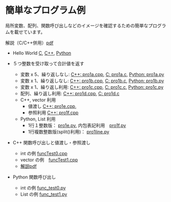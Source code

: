 # 簡単なプログラム例

局所変数、配列、関数呼び出しなどのイメージを確認するための簡単なプログラムを載せています。

解説（C/C++併用）[pdf](https://www.nc.ii.konan-u.ac.jp/projects/JOIregio/slides/regioIntro.pdf)

* Hello World [C](./hello.c), [C++](./hello.cpp), [Python](./hello.py)

* ５つ整数を受け取って合計値を返す
  * 変数 x 5、繰り返しなし: [C++: pro1a.cpp](./pro1a.cpp), [C: pro1a.c](./pro1a.c), [Python: pro1a.py](./pro1a.py)
  * 変数 x 1、繰り返しなし: [C++: pro1b.cpp](./pro1b.cpp), [C: pro1b.c](./pro1b.c), [Python: pro1b.py](./pro1b.py)
  * 変数 x 1、繰り返し利用: [C++: pro1c.cpp](./pro1c.cpp), [C: pro1c.c](./pro1c.c), [Python: pro1c.py](./pro1c.py)
  * 配列、繰り返し利用: [C++: pro1d.cpp](./pro1d.cpp), [C: pro1d.c](./pro1d.c)
  * C++, vector 利用
    * 値渡し [C++: pro1e.cpp](./pro1e.cpp),
    * 参照利用 [C++: pro1f.cpp](./pro1f.cpp)
  * Python, List 利用
    * 1行１整数版： [pro1e.py](./pro1e.py), 内包表記利用　[pro1f.py](./pro1f.py)
    * 1行複数整数版(split()利用)： [pro1line.py](./pro1line.py) 

* C++ 関数呼び出しと値渡し・参照渡し
  * int の例 [funcTest0.cpp](./funcTest0.cpp)
  * vector の例　[funcTest1.cpp](./funcTest1.cpp)  
  * [解説pdf](https://www.nc.ii.konan-u.ac.jp/projects/JOIregio/slides/regioIntro2.pdf#page=11)

* Python 関数呼び出し
  * int の例 [func_test0.py](./func_test0.py)
  * List の例 [func_test1.py](./func_test1.py)
